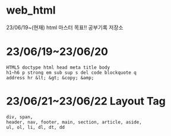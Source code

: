 # web_html
23/06/19~(현재) html 마스터 목표!! 공부기록 저장소

# 23/06/19~23/06/20
```
HTML5 doctype html head meta title body
h1~h6 p strong em sub sup s del code blockquote q
address hr &lt; &gt; &copy; &amp;
```

# 23/06/21~23/06/22 Layout Tag
```
div, span,
header, nav, footer, main, section, article, aside,
ul, ol, li, dl, dt, dd
```
